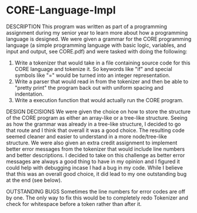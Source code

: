 # CORE-Language-Impl
DESCRIPTION
This program was written as part of a programming assignment during my senior year to learn more about how a programming language is designed. We were given a grammar for the CORE programming language (a simple programming language with basic logic, variables, and input and output, see CORE.pdf) and were tasked with doing the following:
1) Write a tokenizer that would take in a file containing source code for this CORE language and tokenize it. So keywords like "if" and special symbols like "=" would be turned into an integer representation.
2) Write a parser that would read in from the tokenizer and then be able to "pretty print" the program back out with uniform spacing and indentation.
3) Write a execution function that would actually run the CORE program.

DESIGN DECISIONS
We were given the choice on how to store the structure of the CORE program as either an array-like or a tree-like structure. Seeing as how the grammar was already in a tree-like structure, I decided to go that route and I think that overall it was a good choice. The resulting code seemed cleaner and easier to understand in a more node/tree-like structure.
We were also given an extra credit assignment to implement better error messages from the tokenizer that would include line numbers and better descriptions. I decided to take on this challenge as better error messages are always a good thing to have in my opinion and I figured it could help with debugging incase I had a bug in my code. While I believe that this was an overall good choice, it did lead to my one outstanding bug at the end (see below).

OUTSTANDING BUGS
Sometimes the line numbers for error codes are off by one. The only way to fix this would be to completely redo Tokenizer and check for whitespace before a token rather than after it.
